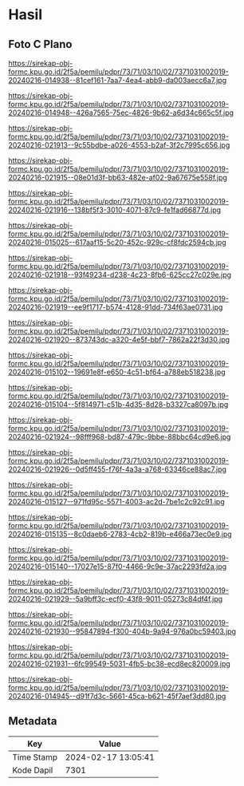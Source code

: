 # Hasil

## Foto C Plano

https://sirekap-obj-formc.kpu.go.id/2f5a/pemilu/pdpr/73/71/03/10/02/7371031002019-20240216-014938--81cef161-7aa7-4ea4-abb9-da003aecc6a7.jpg

https://sirekap-obj-formc.kpu.go.id/2f5a/pemilu/pdpr/73/71/03/10/02/7371031002019-20240216-014948--426a7565-75ec-4826-9b62-a6d34c665c5f.jpg

https://sirekap-obj-formc.kpu.go.id/2f5a/pemilu/pdpr/73/71/03/10/02/7371031002019-20240216-021913--9c55bdbe-a026-4553-b2af-3f2c7995c656.jpg

https://sirekap-obj-formc.kpu.go.id/2f5a/pemilu/pdpr/73/71/03/10/02/7371031002019-20240216-021915--08e01d3f-bb63-482e-af02-9a67675e558f.jpg

https://sirekap-obj-formc.kpu.go.id/2f5a/pemilu/pdpr/73/71/03/10/02/7371031002019-20240216-021916--138bf5f3-3010-4071-87c9-fe1fad66877d.jpg

https://sirekap-obj-formc.kpu.go.id/2f5a/pemilu/pdpr/73/71/03/10/02/7371031002019-20240216-015025--617aaf15-5c20-452c-929c-cf8fdc2594cb.jpg

https://sirekap-obj-formc.kpu.go.id/2f5a/pemilu/pdpr/73/71/03/10/02/7371031002019-20240216-021918--93f49234-d238-4c23-8fb6-625cc27c029e.jpg

https://sirekap-obj-formc.kpu.go.id/2f5a/pemilu/pdpr/73/71/03/10/02/7371031002019-20240216-021919--ee9f1717-b574-4128-91dd-734f63ae0731.jpg

https://sirekap-obj-formc.kpu.go.id/2f5a/pemilu/pdpr/73/71/03/10/02/7371031002019-20240216-021920--873743dc-a320-4e5f-bbf7-7862a22f3d30.jpg

https://sirekap-obj-formc.kpu.go.id/2f5a/pemilu/pdpr/73/71/03/10/02/7371031002019-20240216-015102--19691e8f-e650-4c51-bf64-a788eb518238.jpg

https://sirekap-obj-formc.kpu.go.id/2f5a/pemilu/pdpr/73/71/03/10/02/7371031002019-20240216-015104--5f814971-c51b-4d35-8d28-b3327ca8097b.jpg

https://sirekap-obj-formc.kpu.go.id/2f5a/pemilu/pdpr/73/71/03/10/02/7371031002019-20240216-021924--98fff968-bd87-479c-9bbe-88bbc64cd9e6.jpg

https://sirekap-obj-formc.kpu.go.id/2f5a/pemilu/pdpr/73/71/03/10/02/7371031002019-20240216-021926--0d5ff455-f76f-4a3a-a768-63346ce88ac7.jpg

https://sirekap-obj-formc.kpu.go.id/2f5a/pemilu/pdpr/73/71/03/10/02/7371031002019-20240216-015127--971fd95c-5571-4003-ac2d-7be1c2c92c91.jpg

https://sirekap-obj-formc.kpu.go.id/2f5a/pemilu/pdpr/73/71/03/10/02/7371031002019-20240216-015135--8c0daeb6-2783-4cb2-819b-e466a73ec0e9.jpg

https://sirekap-obj-formc.kpu.go.id/2f5a/pemilu/pdpr/73/71/03/10/02/7371031002019-20240216-015140--17027e15-87f0-4466-9c9e-37ac2293fd2a.jpg

https://sirekap-obj-formc.kpu.go.id/2f5a/pemilu/pdpr/73/71/03/10/02/7371031002019-20240216-021929--5a9bff3c-ecf0-43f8-9011-05273c84df4f.jpg

https://sirekap-obj-formc.kpu.go.id/2f5a/pemilu/pdpr/73/71/03/10/02/7371031002019-20240216-021930--95847894-f300-404b-9a94-976a0bc59403.jpg

https://sirekap-obj-formc.kpu.go.id/2f5a/pemilu/pdpr/73/71/03/10/02/7371031002019-20240216-021931--6fc99549-5031-4fb5-bc38-ecd8ec820009.jpg

https://sirekap-obj-formc.kpu.go.id/2f5a/pemilu/pdpr/73/71/03/10/02/7371031002019-20240216-014945--d91f7d3c-5661-45ca-b621-45f7aef3dd80.jpg


## Metadata

| Key        | Value               |
| ---------- | ------------------- |
| Time Stamp | 2024-02-17 13:05:41 |
| Kode Dapil | 7301                |



